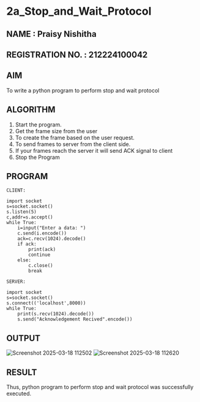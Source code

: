 # 2a_Stop_and_Wait_Protocol
## NAME : Praisy Nishitha
## REGISTRATION NO. : 212224100042
## AIM 
To write a python program to perform stop and wait protocol
## ALGORITHM
1. Start the program.
2. Get the frame size from the user
3. To create the frame based on the user request.
4. To send frames to server from the client side.
5. If your frames reach the server it will send ACK signal to client
6. Stop the Program
## PROGRAM
```
CLIENT: 
 
import socket 
s=socket.socket() 
s.listen(5) 
c,addr=s.accept() 
while True: 
    i=input("Enter a data: ") 
    c.send(i.encode()) 
    ack=c.recv(1024).decode() 
    if ack: 
        print(ack) 
        continue 
    else: 
        c.close() 
        break 
```
```
SERVER: 
 
import socket 
s=socket.socket() 
s.connect(('localhost',8000)) 
while True: 
    print(s.recv(1024).decode()) 
    s.send("Acknowledgement Recived".encode())
```
## OUTPUT
![Screenshot 2025-03-18 112502](https://github.com/user-attachments/assets/d41d8d8a-a494-43a2-a36f-79b83ccffb3e)
![Screenshot 2025-03-18 112620](https://github.com/user-attachments/assets/0d6dbbab-2f8e-456b-ba88-ec929e5095ad)


## RESULT
Thus, python program to perform stop and wait protocol was successfully executed.
